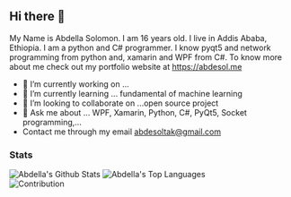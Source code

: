 ## Hi there 👋

My Name is Abdella Solomon. I am 16 years old. I live in Addis Ababa, Ethiopia.
I am a python and C# programmer. I know pyqt5 and network programming from python and, xamarin and WPF from C#.
To know more about me check out my portfolio website at https://abdesol.me

- 🔭 I’m currently working on ... 
- 🌱 I’m currently learning ... fundamental of machine learning
- 👯 I’m looking to collaborate on ...open source project
- 💬 Ask me about ... WPF, Xamarin, Python, C#, PyQt5, Socket programming,...
- Contact me through my email abdesoltak@gmail.com

### Stats
![Abdella's Github Stats](https://github-readme-stats.vercel.app/api?username=abdesol&theme=vue-dark&show_icons=true)
![Abdella's Top Languages](https://github-readme-stats.vercel.app/api/top-langs/?username=abdesol&theme=vue-dark&layout=compact&show_icons=true&exclude_repos=macao)
<br>
![Contribution](https://activity-graph.herokuapp.com/graph?username=abdesol&theme=react-dark&hide_border=true&area=true)
